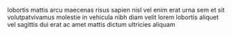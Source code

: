 lobortis mattis arcu maecenas risus sapien nisl vel enim erat urna sem et sit volutpatvivamus molestie in vehicula nibh diam velit lorem lobortis aliquet vel sagittis dui erat ac amet mattis dictum ultricies aliquam